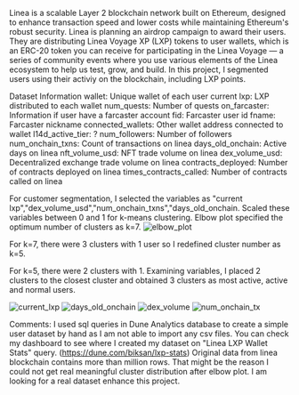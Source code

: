 Linea is a scalable Layer 2 blockchain network built on Ethereum, designed to enhance transaction speed and lower costs while maintaining Ethereum's robust security. 
Linea is planning an airdrop campaign to award their users. They are distributing Linea Voyage XP (LXP) tokens to user wallets, which is an ERC-20 token you can receive for participating in the Linea Voyage — a series of community events where you use various elements of the Linea ecosystem to help us test, grow, and build.
In this project, I segmented users using their activiy on the blockchain, including LXP points.

Dataset Information
wallet: Unique wallet of each user 
current lxp: LXP distributed to each wallet 
num_quests: Number of quests 
on_farcaster: Information if user have a farcaster account
fid: Farcaster user id
fname: Farcaster nickname
connected_wallets: Other wallet address connected to wallet
l14d_active_tier: ?
num_followers: Number of followers
num_onchain_txns: Count of transactions on linea
days_old_onchain: Active days on linea
nft_volume_usd: NFT trade volume on linea
dex_volume_usd: Decentralized exchange trade volume on linea
contracts_deployed: Number of contracts deployed on linea
times_contracts_called: Number of contracts called on linea

For customer segmentation, I selected the variables as "current lxp","dex_volume_usd","num_onchain_txns","days_old_onchain.
Scaled these variables between 0 and 1 for k-means clustering.
Elbow plot specified the optimum number of clusters as k=7.
![elbow_plot](https://github.com/user-attachments/assets/a1dc2ea7-e894-4800-81a3-a311ef911150)

For k=7, there were 3 clusters with 1 user so I redefined cluster number as k=5.

For k=5, there were 2 clusters with 1. Examining variables, I placed 2 clusters to the closest cluster and obtained 3 clusters as most active, active and normal users.

![current_lxp](https://github.com/user-attachments/assets/8e02d43d-e06e-424a-afda-4cc7cef1ecc6)
![days_old_onchain](https://github.com/user-attachments/assets/c9e2e5c8-4a61-4bf0-80a9-c4c42179ce49)
![dex_volume](https://github.com/user-attachments/assets/dd99f0a5-995c-403d-9915-61e9d15a4086)
![num_onchain_tx](https://github.com/user-attachments/assets/081d174e-1533-4696-989a-81f280820238)

Comments:
I used sql queries in Dune Analytics database to create a simple user dataset by hand as I am not able to import any csv files.
You can check my dashboard to see where I created my dataset on "Linea LXP Wallet Stats" query. (https://dune.com/biksan/lxp-stats)
Original data from linea blockchain contains more than million rows. That might be the reason I could not get real meaningful cluster distribution after elbow plot.
I am looking for a real dataset enhance this project.



